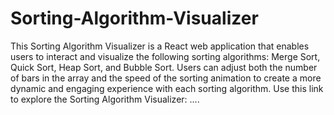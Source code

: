 # Sorting-Algorithm-Visualizer
This Sorting Algorithm Visualizer is a React web application that enables users to interact and visualize the following sorting algorithms: Merge Sort, Quick Sort, Heap Sort, and Bubble Sort. Users can adjust both the number of bars in the array and the speed of the sorting animation to create a more dynamic and engaging experience with each sorting algorithm. Use this link to explore the Sorting Algorithm Visualizer: ....
